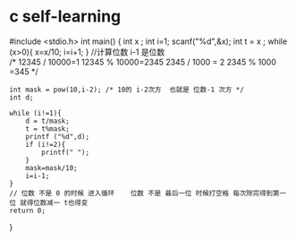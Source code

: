 # c self-learning
#include <stdio.h>
int main()
{
	int x ;
	int i=1;
	scanf("%d",&x);
	int t = x ;
	while (x>0){
		x=x/10;
		i=i+1;
	}
	//计算位数  i-1 是位数   
	/* 12345 / 10000=1
	   12345 % 10000=2345
	   2345 / 1000 = 2
	   2345 % 1000 =345 */
	   
	int mask = pow(10,i-2); /* 10的 i-2次方  也就是 位数-1 次方 */ 
	int d;       
	                
	while (i!=1){
		d = t/mask;
		t = t%mask;
		printf ("%d",d);
		if (i!=2){
			printf(" ");
		}
		mask=mask/10;
		i=i-1;
	} 
	// 位数 不是 0 的时候 进入循环    位数 不是 最后一位 时候打空格 每次除完得到第一位 就得位数减一 t也得变 
	return 0;
}
